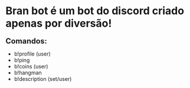 # Bran bot é um bot do discord criado apenas por diversão!


<b style='font-size: 20px;'>Comandos:</b>
* b!profile (user)
* b!ping
* b!coins (user)
* b!hangman
* b!description (set/user)